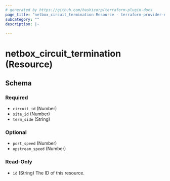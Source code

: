 ```yaml
---
# generated by https://github.com/hashicorp/terraform-plugin-docs
page_title: "netbox_circuit_termination Resource - terraform-provider-netbox"
subcategory: ""
description: |-
  
---
```


# netbox_circuit_termination (Resource)





<!-- schema generated by tfplugindocs -->
## Schema

### Required

- `circuit_id` (Number)
- `site_id` (Number)
- `term_side` (String)

### Optional

- `port_speed` (Number)
- `upstream_speed` (Number)

### Read-Only

- `id` (String) The ID of this resource.


